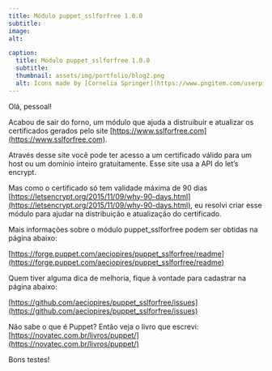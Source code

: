```yaml
---
title: Módulo puppet_sslforfree 1.0.0
subtitle:
image:
alt:

caption:
  title: Módulo puppet_sslforfree 1.0.0
  subtitle:
  thumbnail: assets/img/portfolio/blog2.png
  alt: Icons made by [Cornelia Springer](https://www.pngitem.com/userpic/13649/) from [Pngitem](https://www.pngitem.com/middle/iwhTmbo_blogging-png-transparent-png/)
---
```

Olá, pessoal!

Acabou de sair do forno, um módulo que ajuda a distruibuir e atualizar os certificados gerados pelo site [https://www.sslforfree.com](https://www.sslforfree.com).

Através desse site você pode ter acesso a um certificado válido para um host ou um domínio inteiro gratuitamente. Esse site usa a API do let’s encrypt.

Mas como o certificado só tem validade máxima de 90 dias [https://letsencrypt.org/2015/11/09/why-90-days.html](https://letsencrypt.org/2015/11/09/why-90-days.html), eu resolvi criar esse módulo para ajudar na distribuição e atualização do certificado.

Mais informações sobre o módulo puppet_sslforfree podem ser obtidas na página abaixo:

[https://forge.puppet.com/aeciopires/puppet_sslforfree/readme](https://forge.puppet.com/aeciopires/puppet_sslforfree/readme)

Quem tiver alguma dica de melhoria, fique à vontade para cadastrar na página abaixo:

[https://github.com/aeciopires/puppet_sslforfree/issues](https://github.com/aeciopires/puppet_sslforfree/issues)

Não sabe o que é Puppet? Então veja o livro que escrevi:  [https://novatec.com.br/livros/puppet/](https://novatec.com.br/livros/puppet/)

Bons testes!
